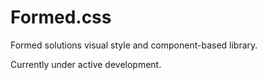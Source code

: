 # Formed.css

Formed solutions visual style and component-based library.

Currently under active development.
